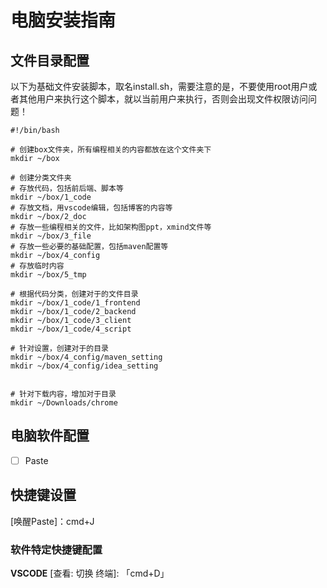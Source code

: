 # 电脑安装指南

## 文件目录配置

以下为基础文件安装脚本，取名install.sh，需要注意的是，不要使用root用户或者其他用户来执行这个脚本，就以当前用户来执行，否则会出现文件权限访问问题！

```shell
#!/bin/bash

# 创建box文件夹，所有编程相关的内容都放在这个文件夹下
mkdir ~/box

# 创建分类文件夹
# 存放代码，包括前后端、脚本等
mkdir ~/box/1_code
# 存放文档，用vscode编辑，包括博客的内容等
mkdir ~/box/2_doc
# 存放一些编程相关的文件，比如架构图ppt，xmind文件等
mkdir ~/box/3_file
# 存放一些必要的基础配置，包括maven配置等
mkdir ~/box/4_config
# 存放临时内容
mkdir ~/box/5_tmp

# 根据代码分类，创建对于的文件目录
mkdir ~/box/1_code/1_frontend
mkdir ~/box/1_code/2_backend
mkdir ~/box/1_code/3_client
mkdir ~/box/1_code/4_script

# 针对设置，创建对于的目录
mkdir ~/box/4_config/maven_setting
mkdir ~/box/4_config/idea_setting


# 针对下载内容，增加对于目录
mkdir ~/Downloads/chrome
```

## 电脑软件配置
- [ ] Paste


## 快捷键设置
[唤醒Paste]：cmd+J


### 软件特定快捷键配置


**VSCODE**
  [查看: 切换 终端]: 「cmd+D」





